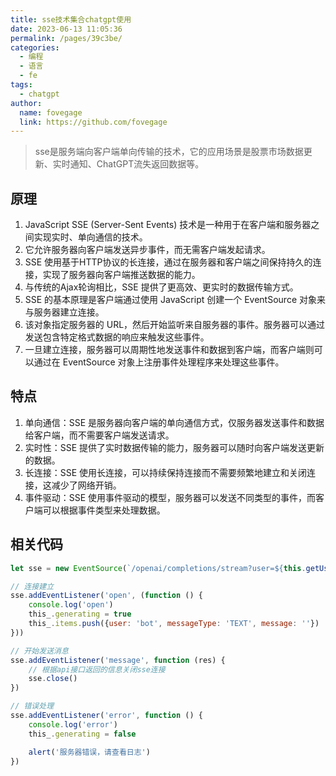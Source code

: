```yaml
---
title: sse技术集合chatgpt使用
date: 2023-06-13 11:05:36
permalink: /pages/39c3be/
categories:
  - 编程
  - 语言
  - fe
tags:
  - chatgpt
author:
  name: fovegage
  link: https://github.com/fovegage
---
```


> sse是服务端向客户端单向传输的技术，它的应用场景是股票市场数据更新、实时通知、ChatGPT流失返回数据等。

## 原理

1. JavaScript SSE (Server-Sent Events) 技术是一种用于在客户端和服务器之间实现实时、单向通信的技术。
2. 它允许服务器向客户端发送异步事件，而无需客户端发起请求。
3. SSE 使用基于HTTP协议的长连接，通过在服务器和客户端之间保持持久的连接，实现了服务器向客户端推送数据的能力。
4. 与传统的Ajax轮询相比，SSE 提供了更高效、更实时的数据传输方式。
5. SSE 的基本原理是客户端通过使用 JavaScript 创建一个 EventSource 对象来与服务器建立连接。
6. 该对象指定服务器的 URL，然后开始监听来自服务器的事件。服务器可以通过发送包含特定格式数据的响应来触发这些事件。
7. 一旦建立连接，服务器可以周期性地发送事件和数据到客户端，而客户端则可以通过在 EventSource 对象上注册事件处理程序来处理这些事件。

## 特点

1. 单向通信：SSE 是服务器向客户端的单向通信方式，仅服务器发送事件和数据给客户端，而不需要客户端发送请求。
2. 实时性：SSE 提供了实时数据传输的能力，服务器可以随时向客户端发送更新的数据。
3. 长连接：SSE 使用长连接，可以持续保持连接而不需要频繁地建立和关闭连接，这减少了网络开销。
4. 事件驱动：SSE 使用事件驱动的模型，服务器可以发送不同类型的事件，而客户端可以根据事件类型来处理数据。

## 相关代码

```js
let sse = new EventSource(`/openai/completions/stream?user=${this.getUser()}&prompt=${this.message}`)

// 连接建立
sse.addEventListener('open', (function () {
    console.log('open')
    this_.generating = true
    this_.items.push({user: 'bot', messageType: 'TEXT', message: ''})
}))

// 开始发送消息
sse.addEventListener('message', function (res) {
    // 根据api接口返回的信息关闭sse连接
    sse.close()
})

// 错误处理
sse.addEventListener('error', function () {
    console.log('error')
    this_.generating = false

    alert('服务器错误，请查看日志')
})
```